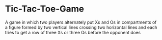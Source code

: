 # Tic-Tac-Toe-Game
A game in which two players alternately put Xs and Os in compartments of a figure formed by two vertical lines crossing two horizontal lines and each tries to get a row of three Xs or three Os before the opponent does
